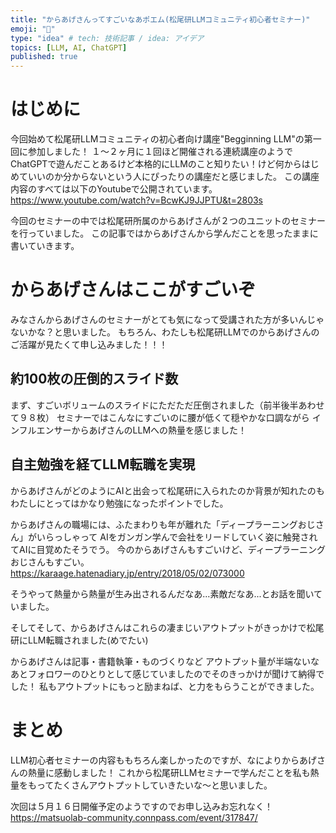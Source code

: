 ```yaml
---
title: "からあげさんってすごいなあポエム(松尾研LLMコミュニティ初心者セミナー)"
emoji: "🍗"
type: "idea" # tech: 技術記事 / idea: アイデア
topics: [LLM, AI, ChatGPT]
published: true
---
```


# はじめに
今回始めて松尾研LLMコミュニティの初心者向け講座"Begginning LLM"の第一回に参加しました！
１～２ヶ月に１回ほど開催される連続講座のようでChatGPTで遊んだことあるけど本格的にLLMのこと知りたい！けど何からはじめていいのか分からないという人にぴったりの講座だと感じました。
この講座内容のすべては以下のYoutubeで公開されています。
https://www.youtube.com/watch?v=BcwKJ9JJPTU&t=2803s

今回のセミナーの中では松尾研所属のからあげさんが２つのユニットのセミナーを行っていました。
この記事ではからあげさんから学んだことを思ったままに書いていきます。

# からあげさんはここがすごいぞ
みなさんからあげさんのセミナーがとても気になって受講された方が多いんじゃないかな？と思いました。
もちろん、わたしも松尾研LLMでのからあげさんのご活躍が見たくて申し込みました！！！

## 約100枚の圧倒的スライド数
まず、すごいボリュームのスライドにただただ圧倒されました（前半後半あわせて９８枚）
セミナーではこんなにすごいのに腰が低くて穏やかな口調ながら
インフルエンサーからあげさんのLLMへの熱量を感じました！

## 自主勉強を経てLLM転職を実現
からあげさんがどのようにAIと出会って松尾研に入られたのか背景が知れたのも
わたしにとってはかなり勉強になったポイントでした。

からあげさんの職場には、ふたまわりも年が離れた「ディープラーニングおじさん」がいらっしゃって
AIをガンガン学んで会社をリードしていく姿に触発されてAIに目覚めたそうでう。
今のからあげさんもすごいけど、ディープラーニングおじさんもすごい。
https://karaage.hatenadiary.jp/entry/2018/05/02/073000

そうやって熱量から熱量が生み出されるんだなあ...素敵だなあ...とお話を聞いていました。

そしてそして、からあげさんはこれらの凄まじいアウトプットがきっかけで松尾研にLLM転職されました(めでたい)

からあげさんは記事・書籍執筆・ものづくりなど
アウトプット量が半端ないなあとフォロワーのひとりとして感じていましたのでそのきっかけが聞けて納得でした！
私もアウトプットにもっと励まねば、と力をもらうことができました。

# まとめ
LLM初心者セミナーの内容ももちろん楽しかったのですが、なによりからあげさんの熱量に感動しました！
これから松尾研LLMセミナーで学んだことを私も熱量をもってたくさんアウトプットしていきたいな～と思いました。

次回は５月１６日開催予定のようですのでお申し込みお忘れなく！
https://matsuolab-community.connpass.com/event/317847/

